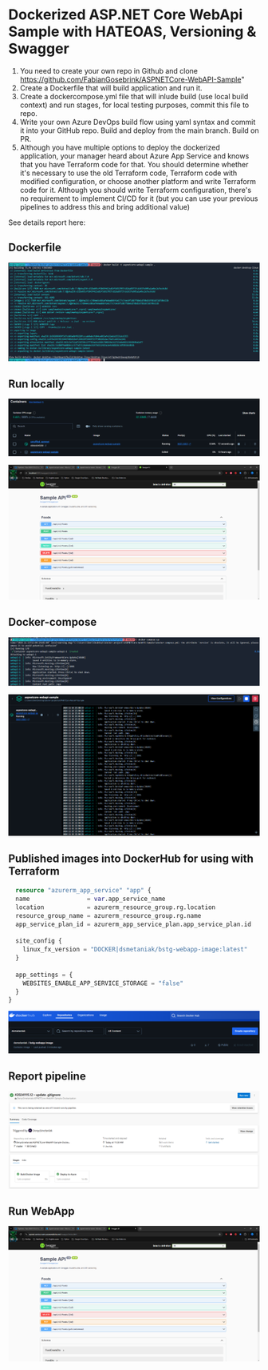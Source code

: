 # Dockerized ASP.NET Core WebApi Sample with HATEOAS, Versioning & Swagger

1) You need to create your own repo in Github and clone https://github.com/FabianGosebrink/ASPNETCore-WebAPI-Sample"
2) Create a Dockerfile that will build application and run it. 
3) Create a dockercompose.yml file that will inlude build (use local build context) and run stages, for local testing purposes, commit this file to repo. 
4) Write your own Azure DevOps build flow using yaml syntax and commit it into your GitHub repo. Build and deploy from the main branch. Build on PR.
5) Although you have multiple options to deploy the dockerized application, your manager heard about Azure App Service and knows that you have Terraform code for that. You should determine whether it's necessary to use the old Terraform code, Terraform code with modified configuration, or choose another platform and write Terraform code for it. Although you should write Terraform configuration, there's no requirement to implement CI/CD for it (but you can use your previous pipelines to address this and bring additional value)

See details report here: 

## Dockerfile

![ASPNETCOREWebAPIVersions](./screenshot/bildwithDockerfile.png)

## Run locally

![ASPNETCOREWebAPIGET](./screenshot/runlocally.png)

![ASPNETCOREWebAPIGET](./screenshot/vievlocally.png)

## Docker-compose

![ASPNETCOREWebAPIGET](./screenshot/viewcompose.png)

![ASPNETCOREWebAPIGET](./screenshot/report.png)

## Published images into DockerHub for using with Terraform

```terraform
  resource "azurerm_app_service" "app" {
  name                = var.app_service_name
  location            = azurerm_resource_group.rg.location
  resource_group_name = azurerm_resource_group.rg.name
  app_service_plan_id = azurerm_app_service_plan.app_service_plan.id

  site_config {
    linux_fx_version = "DOCKER|dsmetaniak/bstg-webapp-image:latest"
  }

  app_settings = {
    WEBSITES_ENABLE_APP_SERVICE_STORAGE = "false"
  }
}
```

![ASPNETCOREWebAPIGET](./screenshot/published-container.png)

## Report pipeline

![ASPNETCOREWebAPIGET](./screenshot/pipeline.png)

## Run WebApp

![ASPNETCOREWebAPIGET](./screenshot/webapp.png)
